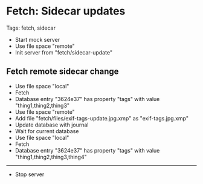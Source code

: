# Fetch: Sidecar updates

Tags: fetch, sidecar

* Start mock server
* Use file space "remote"
* Init server from "fetch/sidecar-update"

## Fetch remote sidecar change

* Use file space "local"
* Fetch
* Database entry "3624e37" has property "tags" with value "thing1,thing2,thing3"
* Use file space "remote"
* Add file "fetch/files/exif-tags-update.jpg.xmp" as "exif-tags.jpg.xmp"
* Update database with journal
* Wait for current database
* Use file space "local"
* Fetch
* Database entry "3624e37" has property "tags" with value "thing1,thing2,thing3,thing4"

___
* Stop server